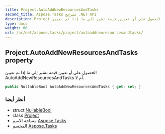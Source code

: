 ```yaml
---
title: Project.AutoAddNewResourcesAndTasks
second_title: Aspose.Tasks لمرجع .NET API
description: Project ملكية. الحصول على أو تعيين قيمة تشير إلى ما إذا تم تعيين AutoAddNewResourcesAndTasks أم لا.
type: docs
weight: 60
url: /ar/net/aspose.tasks/project/autoaddnewresourcesandtasks/
---
```

## Project.AutoAddNewResourcesAndTasks property

الحصول على أو تعيين قيمة تشير إلى ما إذا تم تعيين AutoAddNewResourcesAndTasks أم لا.

```csharp
public NullableBool AutoAddNewResourcesAndTasks { get; set; }
```

### أنظر أيضا

* struct [NullableBool](../../nullablebool/)
* class [Project](../)
* مساحة الاسم [Aspose.Tasks](../../project/)
* المجسم [Aspose.Tasks](../../../)


